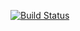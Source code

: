 [![Build Status](https://travis-ci.org/Tcheburatz0/Travis_1.svg?branch=master)](https://travis-ci.org/Tcheburatz0/Travis_1)
